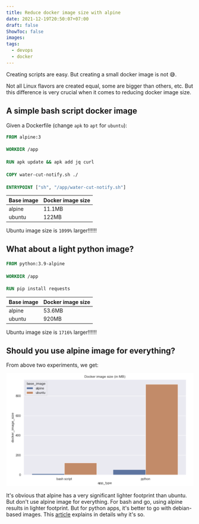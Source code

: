 ```yaml
---
title: Reduce docker image size with alpine
date: 2021-12-19T20:50:07+07:00
draft: false
ShowToc: false
images:
tags:
  - devops
  - docker
---
```


Creating scripts are easy. But creating a small docker image is not 😅.

Not all Linux flavors are created equal, some are bigger than others, etc. But this difference is very crucial when it comes to reducing docker image size.

## A simple bash script docker image

Given a Dockerfile (change `apk` to `apt` for `ubuntu`):

```dockerfile
FROM alpine:3

WORKDIR /app

RUN apk update && apk add jq curl

COPY water-cut-notify.sh ./

ENTRYPOINT ["sh", "/app/water-cut-notify.sh"]
```

| Base image | Docker image size |
| ---------- | ----------------- |
| alpine     | 11.1MB            |
| ubuntu     | 122MB             |

Ubuntu image size is `1099%` larger!!!!!!

## What about a light python image?

```dockerfile
FROM python:3.9-alpine

WORKDIR /app

RUN pip install requests
```

| Base image | Docker image size |
| ---------- | ----------------- |
| alpine     | 53.6MB            |
| ubuntu     | 920MB             |

Ubuntu image size is `1716%` larger!!!!!!

## Should you use alpine image for everything?

From above two experiments, we get:

![](images/2021-12-19-21-21-35.png)

It's obvious that alpine has a very significant lighter footprint than ubuntu. But don't use alpine image for everything. For bash and go, using alpine results in lighter footprint. But for python apps, it's better to go with debian-based images. This [article](https://pythonspeed.com/articles/alpine-docker-python/) explains in details why it's so.

